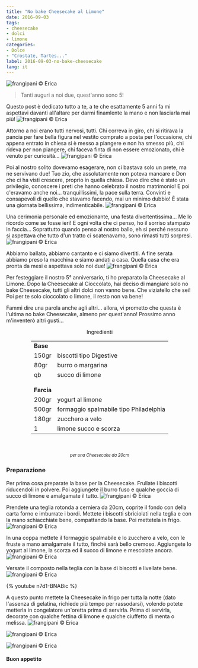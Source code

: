 ```yaml
---
title: "No bake Cheesecake al Limone"
date: 2016-09-03
tags:
- cheesecake
- dolci
- limone
categories:
- Dolce
- "Crostate, Tartes..."
label: 2016-09-03-no-bake-cheesecake
lang: it
---
```

![](header.jpg "frangipani © Erica")

> Tanti auguri a noi due, quest'anno sono 5!

Questo post è dedicato tutto a te, a te che esattamente 5 anni fa mi aspettavi davanti all'altare per darmi finamlente la mano e non lasciarla mai più!
![](noi1.jpg "frangipani © Erica")

Attorno a noi erano tutti nervosi, tutti. Chi correva in giro, chi si ritirava la pancia per fare bella figura nel vestito comprato a posta per l'occasione, chi appena entrato in chiesa si è messo a piangere e non ha smesso più, chi rideva per non piangere, chi faceva finta di non essere emozionato, chi è venuto per curiosità...
![](noi2.jpg "frangipani © Erica")

Poi al nostro solito dovevamo esagerare, non ci bastava solo un prete, ma ne servivano due! Tuo zio, che assolutamente non poteva mancare e Don che ci ha visti crescere, proprio in quella chiesa. Devo dire che è stato un privilegio, conoscere i preti che hanno celebrato il nostro matrimonio! E poi c'eravamo anche noi... tranquillissimi, la pace sulla terra. Convinti e consapevoli di quello che stavamo facendo, mai un minimo dubbio! È stata una giornata bellissima, indimenticabile.
![](noi3.jpg "frangipani © Erica")

Una cerimonia personale ed emozionante, una festa divertentissima... Me lo ricordo come se fosse ieri! E ogni volta che ci penso, ho il sorriso stampato in faccia... Soprattutto quando penso al nostro ballo, eh si perché nessuno si aspettava che tutto d'un tratto ci scatenavamo, sono rimasti tutti sorpresi.
![](noi4.jpg "frangipani © Erica")

Abbiamo ballato, abbiamo cantanto e ci siamo divertiti. A fine serata abbiamo preso la macchina e siamo andati a casa. Quella casa che era pronta da mesi e aspettava solo noi due!
![](noi5.jpg "frangipani © Erica")

Per festeggiare il nostro 5° anniversario, ti ho preparato la Cheesecake al Limone. Dopo la Cheesecake al Cioccolato, hai deciso di mangiare solo no bake Cheesecake, tutti gli altri dolci non vanno bene. Che viziatello che sei! Poi per te solo cioccolato o limone, il resto non va bene!

Fammi dire una parola anche agli altri... allora, vi prometto che questa è l'ultima no bake Cheesecake, almeno per quest'anno! Prossimo anno m'inventerò altri gusti...

<div id="wrapper" style="text-align: center">
  <div id="yourdiv" style="display: inline-block;">
    <div class="ingredients">
      <div class="ingredients-title">Ingredienti</div>
      <table>
        <tbody>
          <tr>
            <td colspan="2"><b>Base</b></td>
          </tr>
          <tr>
            <td>150gr</td>
            <td>biscotti tipo Digestive</td>
          </tr>
          <tr>
            <td>80gr</td>
            <td>burro o margarina</td>
          </tr>
          <tr>
            <td>qb</td>
            <td>succo di limone</td>
          </tr>
          <tr style="height: 15px;"></tr>
          <tr>          
            <td colspan="2"><b>Farcia</b></td>
          </tr>      
          <tr>
            <td>200gr</td>
            <td>yogurt al limone</td>
          </tr>
          <tr>
            <td>500gr</td>
            <td>formaggio spalmabile tipo Philadelphia</td>
          </tr>
          <tr>
            <td>180gr</td>
            <td>zucchero a velo</td>
          </tr>
          <tr>
            <td>1</td>
            <td>limone succo e scorza</td>     
          </tr>
        </tbody>
      </table>
      <br></br>
      <i class="pull-right" style="font-size: 80%;">per una Cheesecake da 20cm</i>
    </div>
  </div>
</div>


<h3>
  <font color="grey">
    <i class="fa fa-cogs"></i>
  </font> Preparazione
</h3>

Per prima cosa preparate la base per la Cheesecake. Frullate i biscotti riducendoli in polvere. Poi aggiungete il burro fuso e qualche goccia di succo di limone e amalgamate il tutto.
![](biscotti.jpg "frangipani © Erica")

Prendete una teglia rotonda a cerniera da 20cm, coprite il fondo con della carta forno e imburrate i bordi. Mettete i biscotti sbriciolati nella teglia e con la mano schiacchiate bene, compattando la base. Poi mettetela in frigo.
![](base.jpg "frangipani © Erica")

In una coppa mettete il formaggio spalmabile e lo zucchero a velo, con le fruste a mano amalgamate il tutto, finché sarà bello cremoso. Aggiungete lo yogurt al limone, la scorza ed il succo di limone e mescolate ancora.
![](farcia.jpg "frangipani © Erica")

Versate il composto nella teglia con la base di biscotti e livellate bene.
![](teglia.jpg "frangipani © Erica")

{% youtube n7d1-BNABic %}

A questo punto mettete la Cheesecake in frigo per tutta la notte (dato l'assenza di gelatina, richiede più tempo per rassodarsi), volendo potete metterla in congelatore un'oretta prima di servirla. Prima di servirla, decorate con qualche fettina di limone e qualche ciuffetto di menta o melissa.
![](risultato1.jpg "frangipani © Erica")

![](risultato2.jpg "frangipani © Erica")

![](risultato3.jpg "frangipani © Erica")

<h4>Buon appetito
  <font color="red">
    <i class="fa fa-smile-o"></i>
  </font>
</h4>
